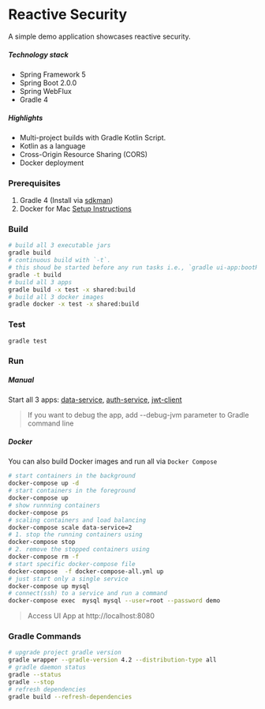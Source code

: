 Reactive Security
=================
A simple demo application showcases reactive security.

##### Technology stack
* Spring Framework 5
* Spring Boot 2.0.0
* Spring WebFlux
* Gradle 4

##### Highlights
* Multi-project builds with Gradle Kotlin Script. 
* Kotlin as a language
* Cross-Origin Resource Sharing (CORS)
* Docker deployment


### Prerequisites
1. Gradle 4 (Install via [sdkman](http://sdkman.io/))
2. Docker for Mac [Setup Instructions](./docs/Docker.md)

### Build
```bash
# build all 3 executable jars
gradle build
# continuous build with `-t`. 
# this shoud be started before any run tasks i.e., `gradle ui-app:bootRun`, for spring's devtools to work.
gradle -t build
# build all 3 apps
gradle build -x test -x shared:build
# build all 3 docker images
gradle docker -x test -x shared:build
```

### Test
```bash
gradle test
```

### Run
##### Manual 
Start all 3 apps: [data-service](./data-service/), [auth-service](./auth-service/), [jwt-client](./jwt-client-js/)
> If you want to debug the app, add --debug-jvm parameter to Gradle command line

##### Docker
You can also build Docker images and run all via `Docker Compose`
```bash
# start containers in the background
docker-compose up -d
# start containers in the foreground
docker-compose up 
# show runnning containers 
docker-compose ps
# scaling containers and load balancing
docker-compose scale data-service=2
# 1. stop the running containers using
docker-compose stop
# 2. remove the stopped containers using
docker-compose rm -f
# start specific docker-compose file
docker-compose  -f docker-compose-all.yml up
# just start only a single service
docker-compose up mysql
# connect(ssh) to a service and run a command
docker-compose exec  mysql mysql --user=root --password demo
```
>Access UI App at http://localhost:8080


### Gradle Commands
```bash
# upgrade project gradle version
gradle wrapper --gradle-version 4.2 --distribution-type all
# gradle daemon status 
gradle --status
gradle --stop
# refresh dependencies
gradle build --refresh-dependencies
```
